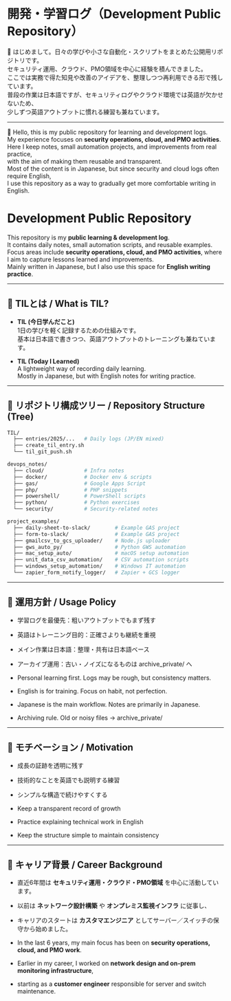 # 開発・学習ログ（Development Public Repository）

👋 はじめまして。日々の学びや小さな自動化・スクリプトをまとめた公開用リポジトリです。  
セキュリティ運用、クラウド、PMO領域を中心に経験を積んできました。  
ここでは実務で得た知見や改善のアイデアを、整理しつつ再利用できる形で残しています。  
普段の作業は日本語ですが、セキュリティログやクラウド環境では英語が欠かせないため、  
少しずつ英語アウトプットに慣れる練習も兼ねています。

---

👋 Hello, this is my public repository for learning and development logs.  
My experience focuses on **security operations, cloud, and PMO activities**.  
Here I keep notes, small automation projects, and improvements from real practice,  
with the aim of making them reusable and transparent.  
Most of the content is in Japanese, but since security and cloud logs often require English,  
I use this repository as a way to gradually get more comfortable writing in English.


# Development Public Repository

This repository is my **public learning & development log**.  
It contains daily notes, small automation scripts, and reusable examples.  
Focus areas include **security operations, cloud, and PMO activities**, where I aim to capture lessons learned and improvements.  
Mainly written in Japanese, but I also use this space for **English writing practice**.

---

## 📝 TILとは / What is TIL?

- **TIL (今日学んだこと)**  
  1日の学びを軽く記録するための仕組みです。  
  基本は日本語で書きつつ、英語アウトプットのトレーニングも兼ねています。

- **TIL (Today I Learned)**  
  A lightweight way of recording daily learning.  
  Mostly in Japanese, but with English notes for writing practice.

---

## 📂 リポジトリ構成ツリー / Repository Structure (Tree)

```bash
TIL/
  ├── entries/2025/...   # Daily logs (JP/EN mixed)
  ├── create_til_entry.sh
  └── til_git_push.sh

devops_notes/
  ├── cloud/             # Infra notes
  ├── docker/            # Docker env & scripts
  ├── gas/               # Google Apps Script
  ├── php/               # PHP snippets
  ├── powershell/        # PowerShell scripts
  ├── python/            # Python exercises
  └── security/          # Security-related notes

project_examples/
  ├── daily-sheet-to-slack/        # Example GAS project
  ├── form-to-slack/               # Example GAS project
  ├── gmailcsv_to_gcs_uploader/    # Node.js uploader
  ├── gws_auto_py/                 # Python GWS automation
  ├── mac_setup_auto/              # macOS setup automation
  ├── unit_data_csv_automation/    # CSV automation scripts
  ├── windows_setup_automation/    # Windows IT automation
  └── zapier_form_notify_logger/   # Zapier + GCS logger
```
---


## 🎯 運用方針 / Usage Policy
- 学習ログを最優先：粗いアウトプットでもまず残す  
- 英語はトレーニング目的：正確さよりも継続を重視  
- メイン作業は日本語：整理・共有は日本語ベース  
- アーカイブ運用：古い・ノイズになるものは archive_private/ へ  

- Personal learning first. Logs may be rough, but consistency matters.  
- English is for training. Focus on habit, not perfection.  
- Japanese is the main workflow. Notes are primarily in Japanese.  
- Archiving rule. Old or noisy files → archive_private/  

---

## 🚀 モチベーション / Motivation
- 成長の証跡を透明に残す  
- 技術的なことを英語でも説明する練習  
- シンプルな構造で続けやすくする  

- Keep a transparent record of growth  
- Practice explaining technical work in English  
- Keep the structure simple to maintain consistency  

---

## 💼 キャリア背景 / Career Background
- 直近6年間は **セキュリティ運用・クラウド・PMO領域** を中心に活動しています。  
- 以前は **ネットワーク設計構築** や **オンプレミス監視インフラ** に従事し、  
- キャリアのスタートは **カスタマエンジニア** としてサーバー／スイッチの保守から始めました。  

- In the last 6 years, my main focus has been on **security operations, cloud, and PMO work**.  
- Earlier in my career, I worked on **network design and on-prem monitoring infrastructure**,  
- starting as a **customer engineer** responsible for server and switch maintenance.
